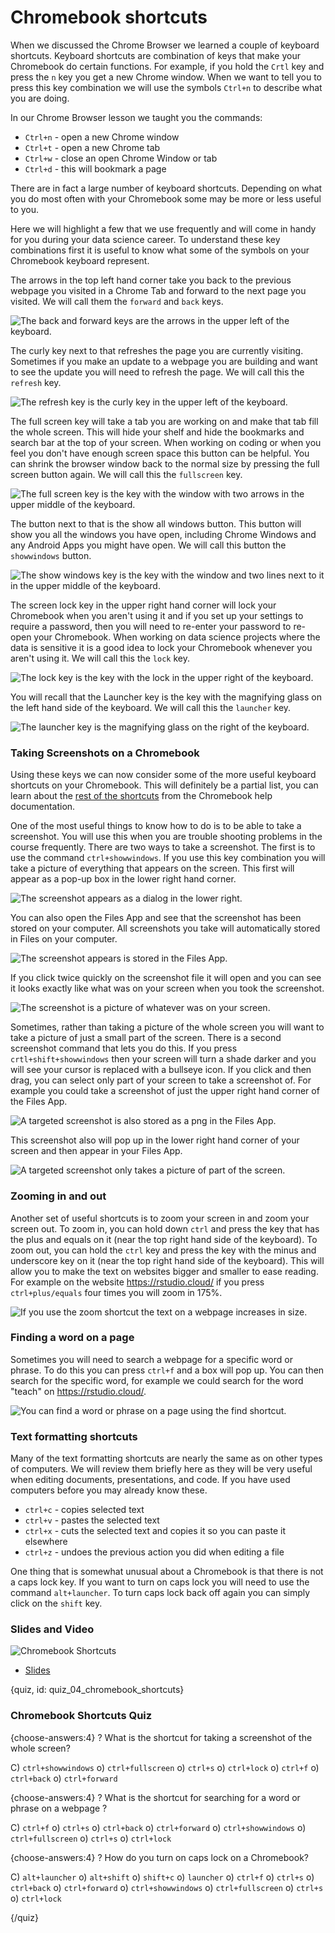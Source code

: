 # Chromebook shortcuts

When we discussed the Chrome Browser we learned a couple of keyboard shortcuts. Keyboard shortcuts are combination of keys that make your Chromebook do certain functions. For example, if you hold the `Crtl` key and press the `n` key you get a new Chrome window. When we want to tell you to press this key combination we will use the symbols `Ctrl+n` to describe what you are doing. 

In our Chrome Browser lesson we taught you the commands:

* `Ctrl+n` - open a new Chrome window
* `Ctrl+t` - open a new Chrome tab
* `Ctrl+w` - close an open Chrome Window or tab
* `Ctrl+d` - this will bookmark a page


There are in fact a large number of keyboard shortcuts. Depending on what you do most often with your Chromebook some may be more or less useful to you. 


Here we will highlight a few that we use frequently and will come in handy for you during your data science career. To understand these key combinations first it is useful to know what some of the symbols on your Chromebook keyboard represent. 

The arrows in the top left hand corner take you back to the previous webpage you visited in a Chrome Tab and forward to the next page you visited. We will call them the `forward` and `back` keys. 

![The back and forward keys are the arrows in the upper left of the keyboard.](images/04_chromebook_shortcuts/04_chromebookintro_chromebook_shortcuts-2.png)

The curly key next to that refreshes the page you are currently visiting. Sometimes if you make an update to a webpage you are building and want to see the update you will need to refresh the page. We will call this the `refresh` key. 


![The refresh key is the curly key in the upper left of the keyboard.](images/04_chromebook_shortcuts/04_chromebookintro_chromebook_shortcuts-3.png)

The full screen key will take a tab you are working on and make that tab fill the whole screen. This will hide your shelf and hide the bookmarks and search bar at the top of your screen. When working on coding or when you feel you don't have enough screen space this button can be helpful. You can shrink the browser window back to the normal size by pressing the full screen button again. We will call this the `fullscreen` key. 

![The full screen key is the key with the window with two arrows in the upper middle of the keyboard.](images/04_chromebook_shortcuts/04_chromebookintro_chromebook_shortcuts-4.png)

The button next to that is the show all windows button. This button will show you all the windows you have open, including Chrome Windows and any Android Apps you might have open. We will call this button the `showwindows` button. 

![The show windows key is the key with the window and two lines next to it in the upper middle of the keyboard. ](images/04_chromebook_shortcuts/04_chromebookintro_chromebook_shortcuts-5.png)

The screen lock key in the upper right hand corner will lock your Chromebook when you aren't using it and if you set up your settings to require a password, then you will need to re-enter your password to re-open your Chromebook. When working on data science projects where the data is sensitive it is a good idea to lock your Chromebook whenever you aren't using it. We will call this the `lock` key. 

![The lock key is the key with the lock in the upper right of the keyboard. ](images/04_chromebook_shortcuts/04_chromebookintro_chromebook_shortcuts-6.png)

You will recall that the Launcher key is the key with the magnifying glass on the left hand side of the keyboard. We will call this the `launcher` key. 

![The launcher key is the magnifying glass on the right of the keyboard. ](images/04_chromebook_shortcuts/04_chromebookintro_chromebook_shortcuts-7.png)


### Taking Screenshots on a Chromebook

Using these keys we can now consider some of the more useful keyboard shortcuts on your Chromebook. This will definitely be a partial list, you can learn about the [rest of the shortcuts](https://support.google.com/chromebook/answer/183101?hl=en) from the Chromebook help documentation. 

One of the most useful things to know how to do is to be able to take a screenshot. You will use this when you are trouble shooting problems in the course frequently. There are two ways to take a screenshot. The first is to use the command `ctrl+showwindows`. If you use this key combination you will take a picture of everything that appears on the screen. This first will appear as a pop-up box in the lower right hand corner. 


![The screenshot appears as a dialog in the lower right. ](images/04_chromebook_shortcuts/04_chromebookintro_chromebook_shortcuts-8.png)


You can also open the Files App and see that the screenshot has been stored on your computer. All screenshots you take will automatically stored in Files on your computer. 

![The screenshot appears is stored in the Files App. ](images/04_chromebook_shortcuts/04_chromebookintro_chromebook_shortcuts-9.png)


If you click twice quickly on the screenshot file it will open and you can see it looks exactly like what was on your screen when you took the screenshot. 


![The screenshot is a picture of whatever was on your screen. ](images/04_chromebook_shortcuts/04_chromebookintro_chromebook_shortcuts-10.png)


Sometimes, rather than taking a picture of the whole screen you will want to take a picture of just a small part of the screen. There is a second screenshot command that lets you do this. If you press `crtl+shift+showwindows` then your screen will turn a shade darker and you will see your cursor is replaced with a bullseye icon. If you click and then drag, you can select only part of your screen to take a screenshot of. For example you could take a screenshot of just the upper right hand corner of the Files App. 


![A targeted screenshot is also stored as a png in the Files App.](images/04_chromebook_shortcuts/04_chromebookintro_chromebook_shortcuts-11.png)


This screenshot also will pop up in the lower right hand corner of your screen and then appear in your Files App. 


![A targeted screenshot only takes a picture of part of the screen.](images/04_chromebook_shortcuts/04_chromebookintro_chromebook_shortcuts-12.png)


### Zooming in and out


Another set of useful shortcuts is to zoom your screen in and zoom your screen out. To zoom in, you can hold down `ctrl` and press the key that has the plus and equals on it (near the top right hand side of the keyboard). To zoom out, you can hold the `ctrl` key and press the key with the minus and underscore key on it (near the top right hand side of the keyboard). This will allow you to make the text on websites bigger and smaller to ease reading. For example on the website https://rstudio.cloud/ if you press `ctrl+plus/equals` four times you will zoom in 175%. 


![If you use the zoom shortcut the text on a webpage increases in size.](images/04_chromebook_shortcuts/04_chromebookintro_chromebook_shortcuts-13.png)



### Finding a word on a page 

Sometimes you will need to search a webpage for a specific word or phrase. To do this you can press `ctrl+f` and a box will pop up. You can then search for the specific word, for example we could search for the word "teach" on https://rstudio.cloud/.  


![You can find a word or phrase on a page using the find shortcut.](images/04_chromebook_shortcuts/04_chromebookintro_chromebook_shortcuts-14.png)


### Text formatting shortcuts


Many of the text formatting shortcuts are nearly the same as on other types of computers. We will review them briefly here as they will be very useful when editing documents, presentations, and code. If you have used computers before you may already know these. 


* `ctrl+c` - copies selected text
* `ctrl+v` - pastes the selected text
* `ctrl+x` - cuts the selected text and copies it so you can paste it elsewhere
* `ctrl+z` - undoes the previous action you did when editing a file

One thing that is somewhat unusual about a Chromebook is that there is not a caps lock key. If you want to turn on caps lock you will need to use the command `alt+launcher`. To turn caps lock back off again you can simply click on the `shift` key. 



### Slides and Video

![Chromebook Shortcuts](https://www.youtube.com/watch?v=Tny_GFu-U5k)

* [Slides](https://docs.google.com/presentation/d/1CuNUXwu9BukytMCmtJ5JrRHWF_7O8Me2pu-PN_Zu6uU/edit?usp=sharing)


{quiz, id: quiz_04_chromebook_shortcuts}

### Chromebook Shortcuts Quiz

{choose-answers:4}
? What is the shortcut for taking a screenshot of the whole screen?

C) `ctrl+showwindows`
o) `ctrl+fullscreen`
o) `ctrl+s`
o) `ctrl+lock`
o) `ctrl+f`
o) `ctrl+back`
o) `ctrl+forward`

{choose-answers:4}
? What is the shortcut for searching for a word or phrase on a webpage ?

C) `ctrl+f`
o) `ctrl+s`
o) `ctrl+back`
o) `ctrl+forward`
o) `ctrl+showwindows`
o) `ctrl+fullscreen`
o) `ctrl+s`
o) `ctrl+lock`

{choose-answers:4}
? How do you turn on caps lock on a Chromebook?

C) `alt+launcher`
o) `alt+shift`
o) `shift+c`
o) `launcher`
o) `ctrl+f`
o) `ctrl+s`
o) `ctrl+back`
o) `ctrl+forward`
o) `ctrl+showwindows`
o) `ctrl+fullscreen`
o) `ctrl+s`
o) `ctrl+lock`

{/quiz}

